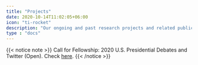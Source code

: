 ```yaml
---
title: "Projects"
date: 2020-10-14T11:02:05+06:00
icon: "ti-rocket"
description: "Our ongoing and past research projects and related publications"
type : "docs"
---
```


{{< notice note >}}
  Call for Fellowship: 2020 U.S. Presidential Debates and Twitter (Open).
  Check [here](https://snalab.netlify.app/projects/2020/).
{{< /notice >}}
